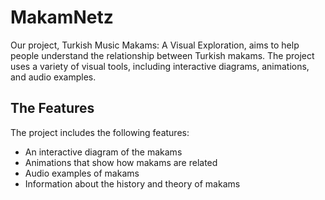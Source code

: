 # MakamNetz

Our project, Turkish Music Makams: A Visual Exploration, aims to help people understand the relationship between Turkish makams. The project uses a variety of visual tools, including interactive diagrams, animations, and audio examples.

## The Features

The project includes the following features:

- An interactive diagram of the makams
- Animations that show how makams are related
- Audio examples of makams
- Information about the history and theory of makams
